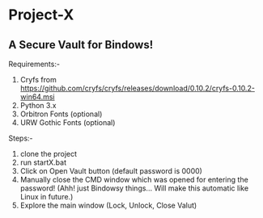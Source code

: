 # Project-X
## A Secure Vault for Bindows!

Requirements:-
1. Cryfs from https://github.com/cryfs/cryfs/releases/download/0.10.2/cryfs-0.10.2-win64.msi
2. Python 3.x
3. Orbitron Fonts (optional)
4. URW Gothic Fonts (optional)

Steps:-
1. clone the project
2. run startX.bat
3. Click on Open Vault button (default password is 0000)
4. Manually close the CMD window which was opened for entering the password! (Ahh! just Bindowsy things... Will make this automatic like Linux in future.)
5. Explore the main window (Lock, Unlock, Close Valut)
